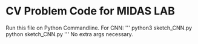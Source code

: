 # CV Problem Code for MIDAS LAB
Run this file on Python Commandline.
For CNN:
'''
   python3 sketch_CNN.py
   python sketch_CNN.py
'''
No extra args necessary.
